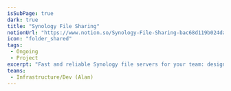```yaml
---
isSubPage: true
dark: true
title: "Synology File Sharing"
notionUrl: "https://www.notion.so/Synology-File-Sharing-bac68d119b024da99f98bce7f8211214"
icon: "folder_shared"
tags: 
 - Ongoing
 - Project
excerpt: "Fast and reliable Synology file servers for your team: designed, deployed, managed & monitored."
teams: 
 - Infrastructure/Dev (Alan)
---
```

